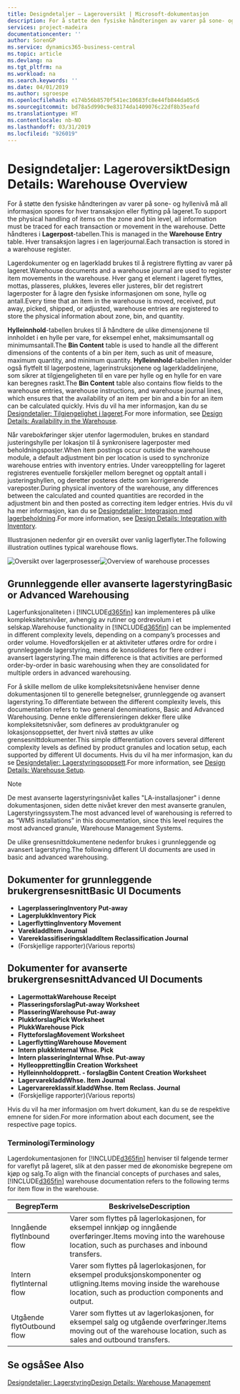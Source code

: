 ```yaml
---
title: Designdetaljer – Lageroversikt | Microsoft-dokumentasjon
description: For å støtte den fysiske håndteringen av varer på sone- og hyllenivå må all informasjon spores for hver transaksjon eller flytting på lageret. Dette håndteres i **Lagerpost**-tabellen. Hver transaksjon lagres i en lagerjournal.
services: project-madeira
documentationcenter: ''
author: SorenGP
ms.service: dynamics365-business-central
ms.topic: article
ms.devlang: na
ms.tgt_pltfrm: na
ms.workload: na
ms.search.keywords: ''
ms.date: 04/01/2019
ms.author: sgroespe
ms.openlocfilehash: e174b56b8570f541ec10683fc8e44fb844da05c6
ms.sourcegitcommit: bd78a5d990c9e83174da1409076c22df8b35eafd
ms.translationtype: HT
ms.contentlocale: nb-NO
ms.lasthandoff: 03/31/2019
ms.locfileid: "926019"
---
```

# <a name="design-details-warehouse-overview"></a><span data-ttu-id="967de-105">Designdetaljer: Lageroversikt</span><span class="sxs-lookup"><span data-stu-id="967de-105">Design Details: Warehouse Overview</span></span>
<span data-ttu-id="967de-106">For å støtte den fysiske håndteringen av varer på sone- og hyllenivå må all informasjon spores for hver transaksjon eller flytting på lageret.</span><span class="sxs-lookup"><span data-stu-id="967de-106">To support the physical handling of items on the zone and bin level, all information must be traced for each transaction or movement in the warehouse.</span></span> <span data-ttu-id="967de-107">Dette håndteres i **Lagerpost**-tabellen.</span><span class="sxs-lookup"><span data-stu-id="967de-107">This is managed in the **Warehouse Entry** table.</span></span> <span data-ttu-id="967de-108">Hver transaksjon lagres i en lagerjournal.</span><span class="sxs-lookup"><span data-stu-id="967de-108">Each transaction is stored in a warehouse register.</span></span>  

<span data-ttu-id="967de-109">Lagerdokumenter og en lagerkladd brukes til å registrere flytting av varer på lageret.</span><span class="sxs-lookup"><span data-stu-id="967de-109">Warehouse documents and a warehouse journal are used to register item movements in the warehouse.</span></span> <span data-ttu-id="967de-110">Hver gang et element i lageret flyttes, mottas, plasseres, plukkes, leveres eller justeres, blir det registrert lagerposter for å lagre den fysiske informasjonen om sone, hylle og antall.</span><span class="sxs-lookup"><span data-stu-id="967de-110">Every time that an item in the warehouse is moved, received, put away, picked, shipped, or adjusted, warehouse entries are registered to store the physical information about zone, bin, and quantity.</span></span>

<span data-ttu-id="967de-111">**Hylleinnhold**-tabellen brukes til å håndtere de ulike dimensjonene til innholdet i en hylle per vare, for eksempel enhet, maksimumsantall og minimumsantall.</span><span class="sxs-lookup"><span data-stu-id="967de-111">The **Bin Content** table is used to handle all the different dimensions of the contents of a bin per item, such as unit of measure, maximum quantity, and minimum quantity.</span></span> <span data-ttu-id="967de-112">**Hylleinnhold**-tabellen inneholder også flytfelt til lagerpostene, lagerinstruksjonene og lagerkladdelinjene, som sikrer at tilgjengeligheten til en vare per hylle og en hylle for en vare kan beregnes raskt.</span><span class="sxs-lookup"><span data-stu-id="967de-112">The **Bin Content** table also contains flow fields to the warehouse entries, warehouse instructions, and warehouse journal lines, which ensures that the availability of an item per bin and a bin for an item can be calculated quickly.</span></span> <span data-ttu-id="967de-113">Hvis du vil ha mer informasjon, kan du se [Designdetaljer: Tilgjengelighet i lageret](design-details-availability-in-the-warehouse.md).</span><span class="sxs-lookup"><span data-stu-id="967de-113">For more information, see [Design Details: Availability in the Warehouse](design-details-availability-in-the-warehouse.md).</span></span>  

<span data-ttu-id="967de-114">Når varebokføringer skjer utenfor lagermodulen, brukes en standard justeringshylle per lokasjon til å synkronisere lagerposter med beholdningsposter.</span><span class="sxs-lookup"><span data-stu-id="967de-114">When item postings occur outside the warehouse module, a default adjustment bin per location is used to synchronize warehouse entries with inventory entries.</span></span> <span data-ttu-id="967de-115">Under vareopptelling for lageret registreres eventuelle forskjeller mellom beregnet og opptalt antall i justeringshyllen, og deretter posteres dette som korrigerende vareposter.</span><span class="sxs-lookup"><span data-stu-id="967de-115">During physical inventory of the warehouse, any differences between the calculated and counted quantities are recorded in the adjustment bin and then posted as correcting item ledger entries.</span></span> <span data-ttu-id="967de-116">Hvis du vil ha mer informasjon, kan du se [Designdetaljer: Integrasjon med lagerbeholdning](design-details-integration-with-inventory.md).</span><span class="sxs-lookup"><span data-stu-id="967de-116">For more information, see [Design Details: Integration with Inventory](design-details-integration-with-inventory.md).</span></span>  

<span data-ttu-id="967de-117">Illustrasjonen nedenfor gir en oversikt over vanlig lagerflyter.</span><span class="sxs-lookup"><span data-stu-id="967de-117">The following illustration outlines typical warehouse flows.</span></span>  

<span data-ttu-id="967de-118">![Oversikt over lagerprosesser](media/design_details_warehouse_management_overview.png "Oversikt over lagerprosesser")</span><span class="sxs-lookup"><span data-stu-id="967de-118">![Overview of warehouse processes](media/design_details_warehouse_management_overview.png "Overview of warehouse processes")</span></span>  

## <a name="basic-or-advanced-warehousing"></a><span data-ttu-id="967de-119">Grunnleggende eller avanserte lagerstyring</span><span class="sxs-lookup"><span data-stu-id="967de-119">Basic or Advanced Warehousing</span></span>  
<span data-ttu-id="967de-120">Lagerfunksjonaliteten i [!INCLUDE[d365fin](includes/d365fin_md.md)] kan implementeres på ulike kompleksitetsnivåer, avhengig av rutiner og ordrevolum i et selskap.</span><span class="sxs-lookup"><span data-stu-id="967de-120">Warehouse functionality in [!INCLUDE[d365fin](includes/d365fin_md.md)] can be implemented in different complexity levels, depending on a company’s processes and order volume.</span></span> <span data-ttu-id="967de-121">Hovedforskjellen er at aktiviteter utføres ordre for ordre i grunnleggende lagerstyring, mens de konsolideres for flere ordrer i avansert lagerstyring.</span><span class="sxs-lookup"><span data-stu-id="967de-121">The main difference is that activities are performed order-by-order in basic warehousing when they are consolidated for multiple orders in advanced warehousing.</span></span>  

 <span data-ttu-id="967de-122">For å skille mellom de ulike kompleksitetsnivåene henviser denne dokumentasjonen til to generelle betegnelser, grunnleggende og avansert lagerstyring.</span><span class="sxs-lookup"><span data-stu-id="967de-122">To differentiate between the different complexity levels, this documentation refers to two general denominations, Basic and Advanced Warehousing.</span></span> <span data-ttu-id="967de-123">Denne enkle differensieringen dekker flere ulike kompleksitetsnivåer, som defineres av produktgranuler og lokasjonsoppsettet, der hvert nivå støttes av ulike grensesnittdokumenter.</span><span class="sxs-lookup"><span data-stu-id="967de-123">This simple differentiation covers several different complexity levels as defined by product granules and location setup, each supported by different UI documents.</span></span> <span data-ttu-id="967de-124">Hvis du vil ha mer informasjon, kan du se [Designdetaljer: Lagerstyringsoppsett](design-details-warehouse-setup.md).</span><span class="sxs-lookup"><span data-stu-id="967de-124">For more information, see [Design Details: Warehouse Setup](design-details-warehouse-setup.md).</span></span>  

> [!NOTE]  
>  <span data-ttu-id="967de-125">De mest avanserte lagerstyringsnivået kalles "LA-installasjoner" i denne dokumentasjonen, siden dette nivået krever den mest avanserte granulen, Lagerstyringssystem.</span><span class="sxs-lookup"><span data-stu-id="967de-125">The most advanced level of warehousing is referred to as “WMS installations” in this documentation, since this level requires the most advanced granule, Warehouse Management Systems.</span></span>  

 <span data-ttu-id="967de-126">De ulike grensesnittdokumentene nedenfor brukes i grunnleggende og avansert lagerstyring.</span><span class="sxs-lookup"><span data-stu-id="967de-126">The following different UI documents are used in basic and advanced warehousing.</span></span>  

## <a name="basic-ui-documents"></a><span data-ttu-id="967de-127">Dokumenter for grunnleggende brukergrensesnitt</span><span class="sxs-lookup"><span data-stu-id="967de-127">Basic UI Documents</span></span>  

-   <span data-ttu-id="967de-128">**Lagerplassering**</span><span class="sxs-lookup"><span data-stu-id="967de-128">**Inventory Put-away**</span></span>  
-   <span data-ttu-id="967de-129">**Lagerplukk**</span><span class="sxs-lookup"><span data-stu-id="967de-129">**Inventory Pick**</span></span>  
-   <span data-ttu-id="967de-130">**Lagerflytting**</span><span class="sxs-lookup"><span data-stu-id="967de-130">**Inventory Movement**</span></span>  
-   <span data-ttu-id="967de-131">**Varekladd**</span><span class="sxs-lookup"><span data-stu-id="967de-131">**Item Journal**</span></span>  
-   <span data-ttu-id="967de-132">**Varereklassifiseringskladd**</span><span class="sxs-lookup"><span data-stu-id="967de-132">**Item Reclassification Journal**</span></span>  
-   <span data-ttu-id="967de-133">(Forskjellige rapporter)</span><span class="sxs-lookup"><span data-stu-id="967de-133">(Various reports)</span></span>  

## <a name="advanced-ui-documents"></a><span data-ttu-id="967de-134">Dokumenter for avanserte brukergrensesnitt</span><span class="sxs-lookup"><span data-stu-id="967de-134">Advanced UI Documents</span></span>  

-   <span data-ttu-id="967de-135">**Lagermottak**</span><span class="sxs-lookup"><span data-stu-id="967de-135">**Warehouse Receipt**</span></span>  
-   <span data-ttu-id="967de-136">**Plasseringsforslag**</span><span class="sxs-lookup"><span data-stu-id="967de-136">**Put-away Worksheet**</span></span>  
-   <span data-ttu-id="967de-137">**Plassering**</span><span class="sxs-lookup"><span data-stu-id="967de-137">**Warehouse Put-away**</span></span>  
-   <span data-ttu-id="967de-138">**Plukkforslag**</span><span class="sxs-lookup"><span data-stu-id="967de-138">**Pick Worksheet**</span></span>  
-   <span data-ttu-id="967de-139">**Plukk**</span><span class="sxs-lookup"><span data-stu-id="967de-139">**Warehouse Pick**</span></span>  
-   <span data-ttu-id="967de-140">**Flytteforslag**</span><span class="sxs-lookup"><span data-stu-id="967de-140">**Movement Worksheet**</span></span>  
-   <span data-ttu-id="967de-141">**Lagerflytting**</span><span class="sxs-lookup"><span data-stu-id="967de-141">**Warehouse Movement**</span></span>  
-   <span data-ttu-id="967de-142">**Intern plukk**</span><span class="sxs-lookup"><span data-stu-id="967de-142">**Internal Whse. Pick**</span></span>  
-   <span data-ttu-id="967de-143">**Intern plassering**</span><span class="sxs-lookup"><span data-stu-id="967de-143">**Internal Whse. Put-away**</span></span>  
-   <span data-ttu-id="967de-144">**Hylleoppretting**</span><span class="sxs-lookup"><span data-stu-id="967de-144">**Bin Creation Worksheet**</span></span>  
-   <span data-ttu-id="967de-145">**Hylleinnholdopprett. - forslag**</span><span class="sxs-lookup"><span data-stu-id="967de-145">**Bin Content Creation Worksheet**</span></span>  
-   <span data-ttu-id="967de-146">**Lagervarekladd**</span><span class="sxs-lookup"><span data-stu-id="967de-146">**Whse. Item Journal**</span></span>  
-   <span data-ttu-id="967de-147">**Lagervarereklassif.kladd**</span><span class="sxs-lookup"><span data-stu-id="967de-147">**Whse. Item Reclass. Journal**</span></span>  
-   <span data-ttu-id="967de-148">(Forskjellige rapporter)</span><span class="sxs-lookup"><span data-stu-id="967de-148">(Various reports)</span></span>  

<span data-ttu-id="967de-149">Hvis du vil ha mer informasjon om hvert dokument, kan du se de respektive emnene for siden.</span><span class="sxs-lookup"><span data-stu-id="967de-149">For more information about each document, see the respective page topics.</span></span>  

### <a name="terminology"></a><span data-ttu-id="967de-150">Terminologi</span><span class="sxs-lookup"><span data-stu-id="967de-150">Terminology</span></span>  
<span data-ttu-id="967de-151">Lagerdokumentasjonen for [!INCLUDE[d365fin](includes/d365fin_md.md)] henviser til følgende termer for vareflyt på lageret, slik at den passer med de økonomiske begrepene om kjøp og salg.</span><span class="sxs-lookup"><span data-stu-id="967de-151">To align with the financial concepts of purchases and sales, [!INCLUDE[d365fin](includes/d365fin_md.md)] warehouse documentation refers to the following terms for item flow in the warehouse.</span></span>  

|<span data-ttu-id="967de-152">Begrep</span><span class="sxs-lookup"><span data-stu-id="967de-152">Term</span></span>|<span data-ttu-id="967de-153">Beskrivelse</span><span class="sxs-lookup"><span data-stu-id="967de-153">Description</span></span>|  
|----------|---------------------------------------|  
|<span data-ttu-id="967de-154">Inngående flyt</span><span class="sxs-lookup"><span data-stu-id="967de-154">Inbound flow</span></span>|<span data-ttu-id="967de-155">Varer som flyttes på lagerlokasjonen, for eksempel innkjøp og inngående overføringer.</span><span class="sxs-lookup"><span data-stu-id="967de-155">Items moving into the warehouse location, such as purchases and inbound transfers.</span></span>|  
|<span data-ttu-id="967de-156">Intern flyt</span><span class="sxs-lookup"><span data-stu-id="967de-156">Internal flow</span></span>|<span data-ttu-id="967de-157">Varer som flyttes på lagerlokasjonen, for eksempel produksjonskomponenter og utligning.</span><span class="sxs-lookup"><span data-stu-id="967de-157">Items moving inside the warehouse location, such as production components and output.</span></span>|  
|<span data-ttu-id="967de-158">Utgående flyt</span><span class="sxs-lookup"><span data-stu-id="967de-158">Outbound flow</span></span>|<span data-ttu-id="967de-159">Varer som flyttes ut av lagerlokasjonen, for eksempel salg og utgående overføringer.</span><span class="sxs-lookup"><span data-stu-id="967de-159">Items moving out of the warehouse location, such as sales and outbound transfers.</span></span>|  

## <a name="see-also"></a><span data-ttu-id="967de-160">Se også</span><span class="sxs-lookup"><span data-stu-id="967de-160">See Also</span></span>  
 [<span data-ttu-id="967de-161">Designdetaljer: Lagerstyring</span><span class="sxs-lookup"><span data-stu-id="967de-161">Design Details: Warehouse Management</span></span>](design-details-warehouse-management.md)
